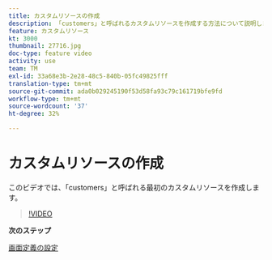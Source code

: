 ```yaml
---
title: カスタムリソースの作成
description: 「customers」と呼ばれるカスタムリソースを作成する方法について説明します。
feature: カスタムリソース
kt: 3000
thumbnail: 27716.jpg
doc-type: feature video
activity: use
team: TM
exl-id: 33a68e3b-2e28-48c5-840b-05fc49825fff
translation-type: tm+mt
source-git-commit: ada0b029245190f53d58fa93c79c161719bfe9fd
workflow-type: tm+mt
source-wordcount: '37'
ht-degree: 32%

---
```


# カスタムリソースの作成

このビデオでは、「customers」と呼ばれる最初のカスタムリソースを作成します。

>[!VIDEO](https://video.tv.adobe.com/v/27716?quality=9)

**次のステップ**

[画面定義の設定](./configuring-a-screen-definition-for-a-custom-resource.md)
